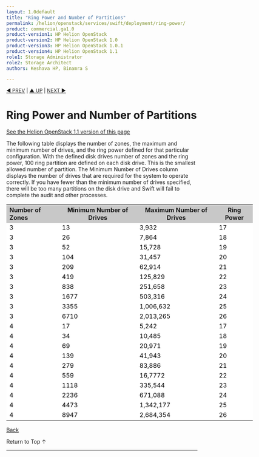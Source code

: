 ```yaml
---
layout: 1.0default
title: "Ring Power and Number of Partitions"
permalink: /helion/openstack/services/swift/deployment/ring-power/
product: commercial.ga1.0
product-version1: HP Helion OpenStack
product-version2: HP Helion OpenStack 1.0
product-version3: HP Helion OpenStack 1.0.1
product-version4: HP Helion OpenStack 1.1
role1: Storage Administrator
role2: Storage Architect
authors: Keshava HP, Binamra S

---
```

<!--PUBLISHED-->

<script>

function PageRefresh {
onLoad="window.refresh"
}

PageRefresh();

</script>

 <p style="font-size: small;"> <a href=" /helion/openstack/1.1/services/swift/deployment-scale-out/">&#9664; PREV</a> | <a href=" /helion/openstack/1.1/services/swift/deployment-scale-out/">&#9650; UP</a> | <a href=" /helion/openstack/1.1/services/swift/deployment-scale-out/"> NEXT &#9654</a> </p>



# Ring Power and Number of Partitions

[See the Helion OpenStack 1.1 version of this page](/helion/openstack/1.1/services/swift/deployment/ring-power/)

The following table displays the  number of zones, the maximum and minimum number of drives, and the ring power defined for that particular configuration. With the defined disk drives number of zones and the ring power, 100 ring partition are defined on each disk drive. This is the smallest allowed number of partition. The Minimum Number of Drives column displays the number of drives that are required for the system to operate correctly. If you have fewer than the minimum number of drives specified, there will be too many partitions on the disk drive and Swift will fail to complete the audit and other processes.



<!--
To use, given number of zones and the maximum number of disk drives anticipated for the system, pick a ring power from the table. With these many disk drives, number of zones and ring power, there will be 100 ring partitions on each disk drives. This is the smallest allowed number of partitions. If your system has fewer drives (i.e, starts small), look at the <min-mum-drives> column. For a given number of zones and ring power, this is the smallest number of disk drives you system must have to operate correctly. If you have fewer <min-mum-drives>, there will be too many partitions on the disk drive, and Swift will fail to complete audit and other processes.-->


<table style="text-align: left; vertical-align: top; width:650px;">
<tr style="background-color: #C8C8C8;">
	<th>Number of Zones</th>
	<th><center>Minimum Number of Drives</center></th>
    <th><center>Maximum Number of Drives</center></th>
	<th><center>Ring Power</center></th>
</tr>
<tr style="background-color: white; color: black;">
	<td>3</td>
	<td>13</td>
    <td>3,932 </td>
	<td>17 </td>
</tr>
<tr style="background-color: white; color: black;">
	<td>3</td>
	<td>26</td>
    <td>7,864</td>
	<td>18 </td>
</tr>
<tr style="background-color: white; color: black;">
	<td>3</td>
	<td>52</td>
    <td>15,728 </td>
	<td>19 </td>
</tr>
<tr style="background-color: white; color: black;">
	<td>3</td>
	<td>104</td>
    <td>31,457</td>
	<td>20</td>
</tr>
<tr style="background-color: white; color: black;">
	<td>3</td>
	<td>209</td>
    <td>62,914 </td>
	<td>21 </td>
</tr>
<tr style="background-color: white; color: black;">
	<td>3</td>
	<td>419</td>
    <td>125,829</td>
	<td>22</td>
</tr>
<tr style="background-color: white; color: black;">
	<td>3</td>
	<td>838</td>
    <td>251,658</td>
	<td>23</td>
</tr><tr style="background-color: white; color: black;">
	<td>3</td>
	<td>1677</td>
    <td>503,316</td>
	<td>24 </td>
</tr><tr style="background-color: white; color: black;">
	<td>3</td>
	<td>3355</td>
    <td>1,006,632</td>
	<td>25</td>
</tr><tr style="background-color: white; color: black;">
	<td>3</td>
	<td>6710</td>
    <td>2,013,265</td>
	<td>26</td>
</tr><tr style="background-color: white; color: black;">
	<td>4</td>
	<td>17</td>
    <td> 5,242</td>
	<td>17 </td>
</tr><tr style="background-color: white; color: black;">
	<td>4</td>
	<td>34</td>
    <td>10,485 </td>
	<td>18 </td>
</tr><tr style="background-color: white; color: black;">
	<td>4</td>
	<td>69</td>
    <td>20,971</td>
	<td>19 </td>
</tr>
<tr style="background-color: white; color: black;">
	<td>4</td>
	<td>139</td>
    <td>41,943</td>
	<td>20 </td>
</tr><tr style="background-color: white; color: black;">
	<td>4</td>
	<td>279</td>
    <td>83,886</td>
	<td>21 </td>
</tr><tr style="background-color: white; color: black;">
	<td>4</td>
	<td>559</td>
    <td>16,7772</td>
	<td>22 </td>
</tr><tr style="background-color: white; color: black;">
	<td>4</td>
	<td>1118</td>
    <td> 335,544</td>
	<td>23 </td>
</tr><tr style="background-color: white; color: black;">
	<td>4</td>
	<td>2236</td>
    <td> 671,088</td>
	<td>24 </td>
</tr><tr style="background-color: white; color: black;">
	<td>4</td>
	<td>4473</td>
    <td>1,342,177</td>
	<td>25 </td>
</tr><tr style="background-color: white; color: black;">
	<td>4</td>
	<td>8947</td>
    <td>2,684,354 </td>
	<td>26</td>
</tr>
</table>


 <a href=" /helion/openstack/1.1/services/swift/deployment-scale-out/"> Back</a> 

<a href="#top" style="padding:14px 0px 14px 0px; text-decoration: none;"> Return to Top &#8593; </a>

----
